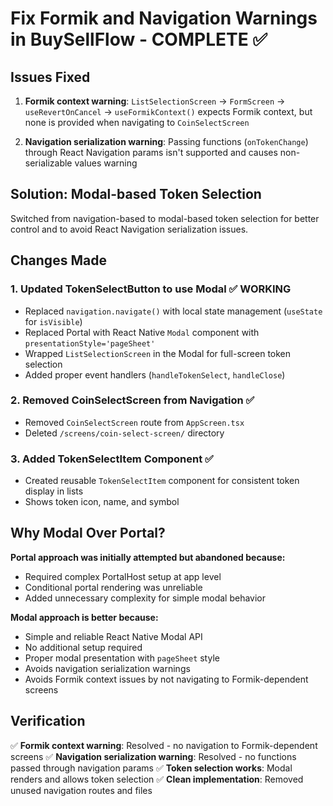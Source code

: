 # Fix Formik and Navigation Warnings in BuySellFlow - COMPLETE ✅

## Issues Fixed

1. **Formik context warning**: `ListSelectionScreen` → `FormScreen` → `useRevertOnCancel` → `useFormikContext()` expects Formik context, but none is provided when navigating to `CoinSelectScreen`

2. **Navigation serialization warning**: Passing functions (`onTokenChange`) through React Navigation params isn't supported and causes non-serializable values warning

## Solution: Modal-based Token Selection

Switched from navigation-based to modal-based token selection for better control and to avoid React Navigation serialization issues.

## Changes Made

### 1. Updated TokenSelectButton to use Modal ✅ WORKING

- Replaced `navigation.navigate()` with local state management (`useState` for `isVisible`)
- Replaced Portal with React Native `Modal` component with `presentationStyle='pageSheet'`
- Wrapped `ListSelectionScreen` in the Modal for full-screen token selection
- Added proper event handlers (`handleTokenSelect`, `handleClose`)

### 2. Removed CoinSelectScreen from Navigation ✅

- Removed `CoinSelectScreen` route from `AppScreen.tsx`
- Deleted `/screens/coin-select-screen/` directory

### 3. Added TokenSelectItem Component ✅

- Created reusable `TokenSelectItem` component for consistent token display in lists
- Shows token icon, name, and symbol

## Why Modal Over Portal?

**Portal approach was initially attempted but abandoned because:**

- Required complex PortalHost setup at app level
- Conditional portal rendering was unreliable
- Added unnecessary complexity for simple modal behavior

**Modal approach is better because:**

- Simple and reliable React Native Modal API
- No additional setup required
- Proper modal presentation with `pageSheet` style
- Avoids navigation serialization warnings
- Avoids Formik context issues by not navigating to Formik-dependent screens

## Verification

✅ **Formik context warning**: Resolved - no navigation to Formik-dependent screens
✅ **Navigation serialization warning**: Resolved - no functions passed through navigation params
✅ **Token selection works**: Modal renders and allows token selection
✅ **Clean implementation**: Removed unused navigation routes and files
